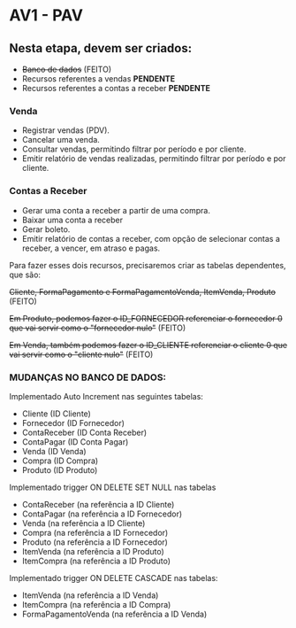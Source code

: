 # AV1 - PAV

## Nesta etapa, devem ser criados:
- ~~Banco de dados~~ (FEITO)
- Recursos referentes a vendas **PENDENTE**
- Recursos referentes a contas a receber **PENDENTE**

### Venda
- Registrar vendas (PDV).
- Cancelar uma venda.
- Consultar vendas, permitindo filtrar por período e por cliente.
- Emitir relatório de vendas realizadas, permitindo filtrar por período e por cliente.

### Contas a Receber
- Gerar uma conta a receber a partir de uma compra.
- Baixar uma conta a receber
- Gerar boleto.
- Emitir relatório de contas a receber, com opção de selecionar contas a receber, a vencer, em atraso e pagas.

Para fazer esses dois recursos, precisaremos criar as tabelas dependentes, que são:

~~Cliente, FormaPagamento e FormaPagamentoVenda, ItemVenda, Produto~~ (FEITO)

~~Em Produto, podemos fazer o ID_FORNECEDOR referenciar o fornecedor 0 que vai servir como o "fornecedor nulo"~~ (FEITO)

~~Em Venda, também podemos fazer o ID_CLIENTE referenciar o cliente 0 que vai servir como o "cliente nulo"~~ (FEITO)

### MUDANÇAS NO BANCO DE DADOS:

Implementado Auto Increment nas seguintes tabelas:
- Cliente (ID Cliente)
- Fornecedor (ID Fornecedor)
- ContaReceber (ID Conta Receber)
- ContaPagar (ID Conta Pagar)
- Venda (ID Venda)
- Compra (ID Compra)
- Produto (ID Produto)


Implementado trigger ON DELETE SET NULL nas tabelas
- ContaReceber (na referência a ID Cliente)
- ContaPagar (na referência a ID Fornecedor)
- Venda (na referência a ID Cliente)
- Compra (na referência a ID Fornecedor)
- Produto (na referência a ID Fornecedor)
- ItemVenda (na referência a ID Produto)
- ItemCompra (na referência a ID Produto)

Implementado trigger ON DELETE CASCADE nas tabelas:
- ItemVenda (na referência a ID Venda)
- ItemCompra (na referência a ID Compra)
- FormaPagamentoVenda (na referência a ID Venda)
